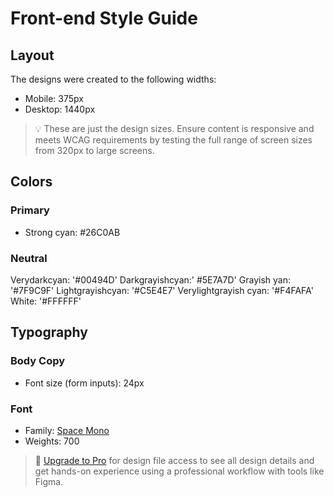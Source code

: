 # Front-end Style Guide

## Layout

The designs were created to the following widths:

- Mobile: 375px
- Desktop: 1440px

> 💡 These are just the design sizes. Ensure content is responsive and meets WCAG requirements by testing the full range of screen sizes from 320px to large screens.

## Colors

### Primary

- Strong cyan: #26C0AB

### Neutral

Verydarkcyan: '#00494D'
Darkgrayishcyan:' #5E7A7D'
Grayish yan: '#7F9C9F'
Lightgrayishcyan: '#C5E4E7'
Verylightgrayish cyan: '#F4FAFA'
White: '#FFFFFF'

## Typography

### Body Copy

- Font size (form inputs): 24px

### Font

- Family: [Space Mono](https://fonts.google.com/specimen/Space+Mono)
- Weights: 700

> 💎 [Upgrade to Pro](https://www.frontendmentor.io/pro?ref=style-guide) for design file access to see all design details and get hands-on experience using a professional workflow with tools like Figma.
